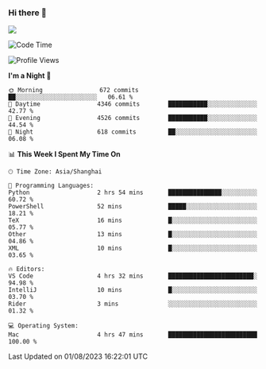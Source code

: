 ### Hi there 👋

<!--
**JJAYCHEN1e/jjaychen1e** is a ✨ _special_ ✨ repository because its `README.md` (this file) appears on your GitHub profile.

Here are some ideas to get you started:

- 🔭 I’m currently working on ...
- 🌱 I’m currently learning ...
- 👯 I’m looking to collaborate on ...
- 🤔 I’m looking for help with ...
- 💬 Ask me about ...
- 📫 How to reach me: ...
- 😄 Pronouns: ...
- ⚡ Fun fact: ...
-->

[![](https://github-readme-stats.vercel.app/api?username=jjaychen1e&show_icons=true)](https://github.com/jjaychen1e/github-readme-stats?count_private=true)

<!--START_SECTION:waka-->
![Code Time](http://img.shields.io/badge/Code%20Time-822%20hrs%201%20min-blue)

![Profile Views](http://img.shields.io/badge/Profile%20Views-0-blue)

**I'm a Night 🦉** 

```text
🌞 Morning                672 commits         ██░░░░░░░░░░░░░░░░░░░░░░░   06.61 % 
🌆 Daytime                4346 commits        ███████████░░░░░░░░░░░░░░   42.77 % 
🌃 Evening                4526 commits        ███████████░░░░░░░░░░░░░░   44.54 % 
🌙 Night                  618 commits         ██░░░░░░░░░░░░░░░░░░░░░░░   06.08 % 
```


📊 **This Week I Spent My Time On** 

```text
🕑︎ Time Zone: Asia/Shanghai

💬 Programming Languages: 
Python                   2 hrs 54 mins       ███████████████░░░░░░░░░░   60.72 % 
PowerShell               52 mins             █████░░░░░░░░░░░░░░░░░░░░   18.21 % 
TeX                      16 mins             █░░░░░░░░░░░░░░░░░░░░░░░░   05.77 % 
Other                    13 mins             █░░░░░░░░░░░░░░░░░░░░░░░░   04.86 % 
XML                      10 mins             █░░░░░░░░░░░░░░░░░░░░░░░░   03.65 % 

🔥 Editors: 
VS Code                  4 hrs 32 mins       ████████████████████████░   94.98 % 
IntelliJ                 10 mins             █░░░░░░░░░░░░░░░░░░░░░░░░   03.70 % 
Rider                    3 mins              ░░░░░░░░░░░░░░░░░░░░░░░░░   01.32 % 

💻 Operating System: 
Mac                      4 hrs 47 mins       █████████████████████████   100.00 % 
```


 Last Updated on 01/08/2023 16:22:01 UTC
<!--END_SECTION:waka-->
